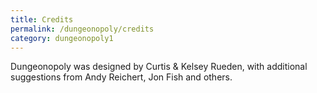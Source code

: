 ```yaml
---
title: Credits
permalink: /dungeonopoly/credits
category: dungeonopoly1
---
```

Dungeonopoly was designed by Curtis & Kelsey Rueden, with additional suggestions from Andy Reichert, Jon Fish and others.
